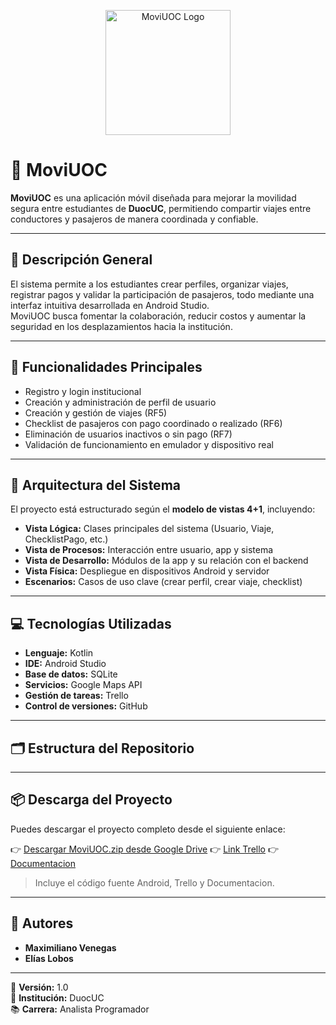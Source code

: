 <p align="center">
  <img src="https://raw.githubusercontent.com/elixs621/MoviUOC/main/logo_moviUOC.png" alt="MoviUOC Logo" width="200"/>
</p>

# 🚗 MoviUOC

**MoviUOC** es una aplicación móvil diseñada para mejorar la movilidad segura entre estudiantes de **DuocUC**, permitiendo compartir viajes entre conductores y pasajeros de manera coordinada y confiable.

---

## 📱 Descripción General

El sistema permite a los estudiantes crear perfiles, organizar viajes, registrar pagos y validar la participación de pasajeros, todo mediante una interfaz intuitiva desarrollada en Android Studio.  
MoviUOC busca fomentar la colaboración, reducir costos y aumentar la seguridad en los desplazamientos hacia la institución.

---

## 🧩 Funcionalidades Principales

- Registro y login institucional  
- Creación y administración de perfil de usuario  
- Creación y gestión de viajes (RF5)  
- Checklist de pasajeros con pago coordinado o realizado (RF6)  
- Eliminación de usuarios inactivos o sin pago (RF7)  
- Validación de funcionamiento en emulador y dispositivo real  

---

## 🧠 Arquitectura del Sistema

El proyecto está estructurado según el **modelo de vistas 4+1**, incluyendo:
- **Vista Lógica:** Clases principales del sistema (Usuario, Viaje, ChecklistPago, etc.)  
- **Vista de Procesos:** Interacción entre usuario, app y sistema  
- **Vista de Desarrollo:** Módulos de la app y su relación con el backend  
- **Vista Física:** Despliegue en dispositivos Android y servidor  
- **Escenarios:** Casos de uso clave (crear perfil, crear viaje, checklist)

---

## 💻 Tecnologías Utilizadas

- **Lenguaje:** Kotlin  
- **IDE:** Android Studio  
- **Base de datos:** SQLite  
- **Servicios:** Google Maps API  
- **Gestión de tareas:** Trello  
- **Control de versiones:** GitHub  

---

## 🗂️ Estructura del Repositorio


---

## 📦 Descarga del Proyecto

Puedes descargar el proyecto completo desde el siguiente enlace:

👉 [Descargar MoviUOC.zip desde Google Drive](https://drive.google.com/file/d/1bE6tWSdRst4QkzBb4meyyv5feOD-l795/view?usp=sharing)
👉 [Link Trello](https://trello.com/invite/b/690106122a5d0bb504c09a9c/ATTI81cd275701c0e74518abc8fff280bfabF38C29C5/moviuoc)
👉 [Documentacion](https://docs.google.com/document/d/1F7Hi_6A8z0V7RlL_wKaxCdm5fR-mVJ3pMQywUP7Xt8g/edit?usp=sharing)



> Incluye el código fuente Android, Trello y Documentacion.

---

## 👥 Autores

- **Maximiliano Venegas**  
- **Elías Lobos**

---

📅 **Versión:** 1.0  
🏫 **Institución:** DuocUC  
📚 **Carrera:** Analista Programador  

